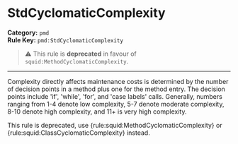 # StdCyclomaticComplexity
**Category:** `pmd`<br/>
**Rule Key:** `pmd:StdCyclomaticComplexity`<br/>
> :warning: This rule is **deprecated** in favour of `squid:MethodCyclomaticComplexity`.

-----

Complexity directly affects maintenance costs is determined by the number of decision points in a method plus one for the method entry. The decision points include 'if', 'while', 'for', and 'case labels' calls. Generally, numbers ranging from 1-4 denote low complexity, 5-7 denote moderate complexity, 8-10 denote high complexity, and 11+ is very high complexity.

<p>
  This rule is deprecated, use {rule:squid:MethodCyclomaticComplexity} or {rule:squid:ClassCyclomaticComplexity}
  instead.
</p>
